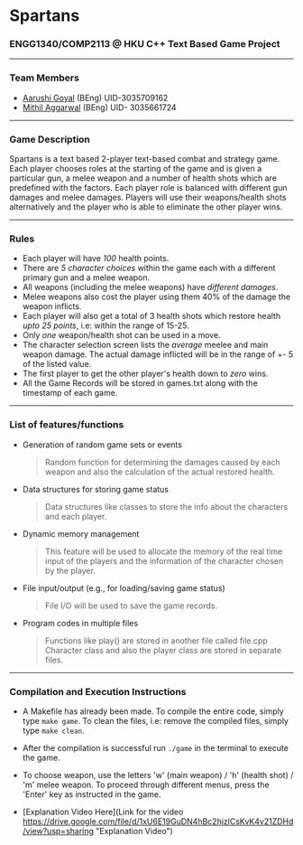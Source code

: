 # Spartans 
### ENGG1340/COMP2113 @ HKU C++ Text Based Game Project
------------
### Team Members ###
- [Aarushi Goyal](https://github.com/aarushi26-sys "Aarushi Goyal") (BEng)
UID-3035709162
- [Mithil Aggarwal](http://github.com/dotus "Mithil Aggarwal")  (BEng) 
UID- 3035661724
------------
### Game Description ###
Spartans is a text based 2-player text-based combat and strategy game. Each player chooses roles at the starting of the game and is given a particular gun, a melee weapon and a number of health shots which are predefined with the factors. Each player role is balanced with different gun damages and melee damages. Players will use their weapons/health shots alternatively and the player who is able to eliminate the other player wins.

------------

### Rules ###

-  Each player will have *100* health points.
-  There are *5 character choices* within the game each with a different primary gun and a melee weapon.
-  All weapons (including the melee weapons) have *different damages*.
-  Melee weapons also cost the player using them 40% of the damage the weapon inflicts.
-  Each player will also get a total of 3 health shots which restore health *upto 25 points*, i.e: within the range of 15-25. 
-  Only *one* weapon/health shot can be used in a move. 
-  The character selection screen lists the *average* meelee and main weapon damage. The actual damage inflicted will be in the range of +- 5 of the listed value.
-  The first player to get the other player's health down to *zero* wins.
-  All the Game Records will be stored in games.txt along with the timestamp of each game.


------------

### List of features/functions
- Generation of random game sets or events 
  > Random function for determining the damages caused by each weapon and also the calculation of the actual restored health.
- Data structures for storing game status
  > Data structures like classes to store the info about the characters and each player.
- Dynamic memory management
  > This feature will be used to allocate the memory of the real time input of the players and the information of the character chosen by the player.
- File input/output (e.g., for loading/saving game status)
  > File I/O will be used to save the game records.
- Program codes in multiple files
  > Functions like play() are stored in another file called file.cpp
  > Character class and also the player class are stored in separate files.

------------

### Compilation and Execution Instructions
- A Makefile has already been made. To compile the entire code, simply type `make game`. To clean the files, i.e: remove the compiled files, simply type `make clean`.
- After the compilation is successful run `./game` in the terminal to execute the game.
- To choose weapon, use the letters 'w' (main weapon) / 'h' (health shot) / 'm' melee weapon. To proceed through different menus, press the 'Enter' key as instructed in the game.

- [Explanation Video Here](Link for the video https://drive.google.com/file/d/1xU6E19GuDN4hBc2hjzlCsKvK4v21ZDHd/view?usp=sharing "Explanation Video")

